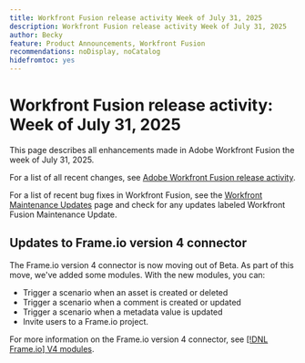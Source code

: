 ```yaml
---
title: Workfront Fusion release activity Week of July 31, 2025
description: Workfront Fusion release activity Week of July 31, 2025
author: Becky
feature: Product Announcements, Workfront Fusion
recommendations: noDisplay, noCatalog
hidefromtoc: yes
---
```

# Workfront Fusion release activity: Week of July 31, 2025

This page describes all enhancements made in Adobe Workfront Fusion the week of July 31, 2025.

For a list of all recent changes, see [Adobe Workfront Fusion release activity](/help/workfront-fusion/fusion-product-releases/fusion-release-activity.md).

For a list of recent bug fixes in Workfront Fusion, see the [Workfront Maintenance Updates](https://experienceleague.adobe.com/en/docs/workfront-known-issues/releases/current-updates) page and check for any updates labeled Workfront Fusion Maintenance Update.

## Updates to Frame.io version 4 connector

The Frame.io version 4 connector is now moving out of Beta. As part of this move, we've added some modules. With the new modules, you can:

* Trigger a scenario when an asset is created or deleted
* Trigger a scenario when a comment is created or updated
* Trigger a scenario when a metadata value is updated
* Invite users to a Frame.io project.

For more information on the Frame.io version 4 connector, see [[!DNL Frame.io] V4 modules](/help/workfront-fusion/references/apps-and-modules/adobe-connectors/frame-io-modules-new.md).



